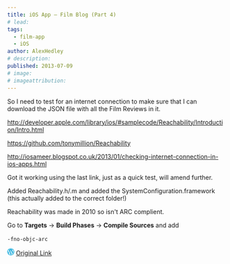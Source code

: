 ```yaml
---
title: iOS App – Film Blog (Part 4)
# lead:
tags:
  - film-app
  - iOS
author: AlexHedley
# description:
published: 2013-07-09
# image:
# imageattribution:
---
```


So I need to test for an internet connection to make sure that I can download the JSON file with all the Film Reviews in it.

http://developer.apple.com/library/ios/#samplecode/Reachability/Introduction/Intro.html

https://github.com/tonymillion/Reachability

http://iosameer.blogspot.co.uk/2013/01/checking-internet-connection-in-ios-apps.html

Got it working using the last link, just as a quick test, will amend further.

Added Reachability.h/.m and added the SystemConfiguration.framework (this actually added to the correct folder!)

Reachability was made in 2010 so isn't ARC complient.

Go to **Targets** -> **Build Phases** -> **Compile Sources** and add

`-fno-objc-arc`

![Wordpress](../images/wordpress.png "Wordpress") [Original Link](https://alexhedley.wordpress.com/2013/07/09/ios-app-film-blog-part-4/)
